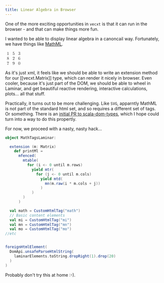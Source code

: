 ```yaml
---
title: Linear Algebra in Browser
---
```


One of the more exciting opportunities in `vecxt` is that it can run in the browser - and that can make things more fun.

I wanted to be able to display linear algebra in a canoncail way. Fortunately, we have things like [MathML](https://developer.mozilla.org/en-US/docs/Web/MathML/Examples).

<math xmlns= "http://www.w3.org/1998/Math/MathML">>
<mfenced>
<mtable>
	<mtr>
		<mtd> <mn>1</mn> </mtd>
		<mtd> <mn>5</mn> </mtd>
		<mtd> <mn>3</mn> </mtd>
	</mtr>
	<mtr>
		<mtd> <mn>8</mn> </mtd>
		<mtd> <mn>2</mn> </mtd>
		<mtd> <mn>6</mn> </mtd>
	</mtr>
	<mtr>
		<mtd> <mn>7</mn> </mtd>
		<mtd> <mn>9</mn> </mtd>
		<mtd> <mn>0</mn> </mtd>
	</mtr>
</mtable>
</mfenced>
</math>

As it's just xml, it feels like we should be able to write an extension method for our [[vecxt.Matrix]] type, which  can render it nicely in browser. Even cooler, because it's just part of the DOM, we should be able to wheel in Laminar, and get beautiful reactive rendering, interactive calculations, plots... all that stuff.

Practically, it turns out to be more challenging. Like `SVG`, apparntly MathML is not part of the standard html set, and so requires a different set of tags. Or something. There is an [initial PR to scala-dom-types](https://github.com/raquo/scala-dom-types/pull/105), which I hope could turn into a way to do this propertly.

For now, we proceed with a nasty, nasty hack...

```scala sc:nocompile
object MathTagsLaminar:

  extension (m: Matrix)
    def printMl =
      mfenced(
        mtable(
          for (i <- 0 until m.rows)
            yield mtr(
              for (j <- 0 until m.cols)
                yield mtd(
                  mn(m.raw(i * m.cols + j))
                )
            )
        )
      )

  val math = CustomHtmlTag("math")
  // Basic content elements
  val mi = CustomHtmlTag("mi")
  val mn = CustomHtmlTag("mn")
  val mo = CustomHtmlTag("mo")
//etc


foreignHtmlElement(
  DomApi.unsafeParseHtmlString(
    laminarElements.toString.dropRight(1).drop(20)
  )
)
```
Probably don't try this at home :-).



